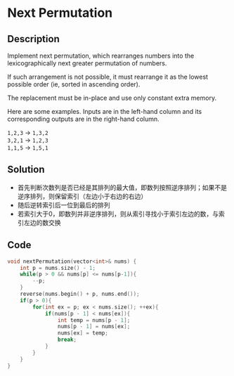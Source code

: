 # Next Permutation
## Description
Implement next permutation, which rearranges numbers into the lexicographically next greater permutation of numbers.

If such arrangement is not possible, it must rearrange it as the lowest possible order (ie, sorted in ascending order).

The replacement must be in-place and use only constant extra memory.

Here are some examples. Inputs are in the left-hand column and its corresponding outputs are in the right-hand column.

`1,2,3` → `1,3,2`  
`3,2,1` → `1,2,3`  
`1,1,5` → `1,5,1`

## Solution

- 首先判断次数列是否已经是其排列的最大值，即数列按照逆序排列；如果不是逆序排列，则保留索引（左边小于右边的右边）
- 随后逆转索引后一位到最后的排列
- 若索引大于0，即数列并非逆序排列，则从索引寻找小于索引左边的数，与索引左边的数交换


## Code
```c++
void nextPermutation(vector<int>& nums) {
    int p = nums.size() - 1;
    while(p > 0 && nums[p] <= nums[p-1]){
        --p;
    }
    reverse(nums.begin() + p, nums.end());
    if(p > 0){
        for(int ex = p; ex < nums.size(); ++ex){
            if(nums[p - 1] < nums[ex]){
                int temp = nums[p - 1];
                nums[p - 1] = nums[ex];
                nums[ex] = temp; 
                break;
            }
        }
    }
}
```